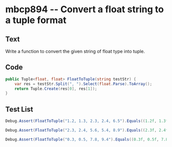 # mbcp894 -- Convert a float string to a tuple format

## Text

Write a function to convert the given string of float type into tuple.

## Code

```csharp
public Tuple<float, float> FloatToTuple(string testStr) {
    var res = testStr.Split(", ").Select(float.Parse).ToArray();
    return Tuple.Create(res[0], res[1]);
}
```

## Test List

```csharp
Debug.Assert(FloatToTuple("1.2, 1.3, 2.3, 2.4, 6.5").Equals((1.2f, 1.3f, 2.3f, 2.4f, 6.5f)));
```

```csharp
Debug.Assert(FloatToTuple("2.3, 2.4, 5.6, 5.4, 8.9").Equals((2.3f, 2.4f, 5.6f, 5.4f, 8.9f)));
```

```csharp
Debug.Assert(FloatToTuple("0.3, 0.5, 7.8, 9.4").Equals((0.3f, 0.5f, 7.8f, 9.4f)));
```
